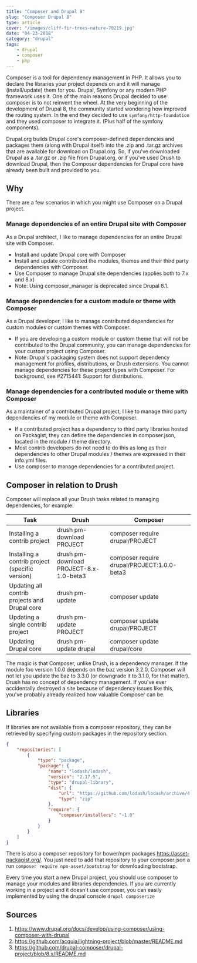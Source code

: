 ```yaml
---
title: "Composer and Drupal 8"
slug: "Composer Drupal 8"
type: article
cover: "/images/cliff-fir-trees-nature-70219.jpg"
date: "04-23-2018"
category: "drupal"
tags:
    - drupal
    - composer
    - php
---
```


Composer is a tool for dependency management in PHP. It allows you to declare the libraries your project depends on and it will manage (install/update) them for you. Drupal,  Symfony or any modern PHP framework uses it.
One of the main reasons Drupal decided to use composer is to not reinvent the wheel. At the very beginning of the development of Drupal 8, the community started wondering how improved the routing system. In the end they decided to use `symfony/http-foundation` and they used composer to integrate it. (Plus half of the symfony components).

Drupal.org builds Drupal core's composer-defined dependencies and packages them (along with Drupal itself) into the .zip and .tar.gz archives that are available for download on Drupal.org. So, if you've downloaded Drupal as a .tar.gz or .zip file from Drupal.org, or if you've used Drush to download Drupal, then the Composer dependencies for Drupal core have already been built and provided to you.

## Why
There are a few scenarios in which you might use Composer on a Drupal project.

### Manage dependencies of an entire Drupal site with Composer
As a Drupal architect, I like to manage dependencies for an entire Drupal site with Composer.

* Install and update Drupal core with Composer
* Install and update contributed the modules, themes and their third party dependencies with Composer.
* Use Composer to manage Drupal site dependencies (applies both to 7.x and 8.x)
* Note: Using composer_manager is deprecated since Drupal 8.1.

### Manage dependencies for a custom module or theme with Composer
As a Drupal developer, I like to manage contributed dependencies for custom modules or custom themes with Composer.

* If you are developing a custom module or custom theme that will not be contributed to the Drupal community, you can manage dependencies for your custom project using Composer.
* Note: Drupal's packaging system does not support dependency management for profiles, distributions, or Drush extensions. You cannot manage dependencies for these project types with Composer. For background, see #2715441: Support for distributions.

### Manage dependencies for a contributed module or theme with Composer
As a maintainer of a contributed Drupal project, I like to manage third party dependencies of my module or theme with Composer.

* If a contributed project has a dependency to third party libraries hosted on Packagist, they can define the dependencies in composer.json, located in the module / theme directory.
* Most contrib developers do not need to do this as long as their dependencies to other Drupal modules / themes are expressed in their info.yml files.
* Use composer to manage dependencies for a contributed project.

## Composer in relation to Drush
Composer will replace all your Drush tasks related to managing dependencies, for example:

| Task                                            | Drush                                   | Composer                                    |
|-------------------------------------------------|-----------------------------------------|---------------------------------------------|
| Installing a contrib project                    | drush pm-download PROJECT               | composer require drupal/PROJECT             |
| Installing a contrib project (specific version) | drush pm-download PROJECT-8.x-1.0-beta3 | composer require drupal/PROJECT:1.0.0-beta3 |
| Updating all contrib projects and Drupal core   | drush pm-update                         | composer update                             |
| Updating a single contrib project               | drush pm-update PROJECT                 | composer update drupal/PROJECT              |
| Updating Drupal core                            | drush pm-update drupal                  | composer update drupal/core                 |

The magic is that Composer, unlike Drush, is a dependency manager. If the module foo version 1.0.0 depends on the baz version 3.2.0, Composer will not let you update the baz to 3.3.0 (or downgrade it to 3.1.0, for that matter). Drush has no concept of dependency management. If you've ever accidentally destroyed a site because of dependency issues like this, you've probably already realized how valuable Composer can be.

## Libraries
If libraries are not available from a composer repository, they can be retrieved by specifying custom packages in the repository section.

```json
{
    "repositories": [
        {
            "type": "package",
            "package": {
                "name": "lodash/lodash",
                "version": "2.17.5",
                "type": "drupal-library",
                "dist": {
                    "url": "https://github.com/lodash/lodash/archive/4.17.5.zip",
                    "type": "zip"
                },
                "require": {
                    "composer/installers": "~1.0"
                }
            }
        }
    ]
}
```
There is also a composer repository for bower/npm packages https://asset-packagist.org/. You just need to add that repository to your composer.json a run `composer require npm-asset/bootstrap` for downloading bootstrap.

Every time you start a new Drupal project, you should use composer to manage your modules and libraries dependencies. If you are currently working in a project and it doesn't use composer, you can easily implemented by using the drupal console `drupal composerize`


## Sources
1. https://www.drupal.org/docs/develop/using-composer/using-composer-with-drupal
2. https://github.com/acquia/lightning-project/blob/master/README.md
3. https://github.com/drupal-composer/drupal-project/blob/8.x/README.md
